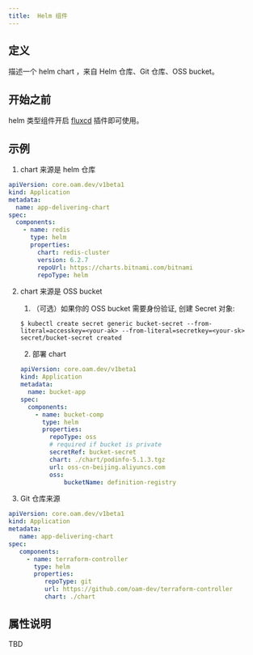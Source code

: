```yaml
---
title:  Helm 组件
---
```


## 定义

描述一个 helm chart ，来自 Helm 仓库、Git 仓库、OSS bucket。

## 开始之前

helm 类型组件开启 [fluxcd](../../reference/addon/fluxcd) 插件即可使用。

## 示例

1. chart 来源是 helm 仓库
```yaml
apiVersion: core.oam.dev/v1beta1
kind: Application
metadata:
  name: app-delivering-chart
spec:
  components:
    - name: redis
      type: helm
      properties:
        chart: redis-cluster
        version: 6.2.7
        repoUrl: https://charts.bitnami.com/bitnami
        repoType: helm
```
2. chart 来源是 OSS bucket
    1. （可选）如果你的 OSS bucket 需要身份验证, 创建 Secret 对象:
   
    ```shell
    $ kubectl create secret generic bucket-secret --from-literal=accesskey=<your-ak> --from-literal=secretkey=<your-sk>
    secret/bucket-secret created
    ```
   
    2. 部署 chart
    ```yaml
    apiVersion: core.oam.dev/v1beta1
    kind: Application
    metadata:
      name: bucket-app
    spec:
      components:
        - name: bucket-comp
          type: helm
          properties:
            repoType: oss
            # required if bucket is private
            secretRef: bucket-secret
            chart: ./chart/podinfo-5.1.3.tgz
            url: oss-cn-beijing.aliyuncs.com
            oss:
                bucketName: definition-registry
    ```
3. Git 仓库来源

```yaml
apiVersion: core.oam.dev/v1beta1
kind: Application
metadata:
   name: app-delivering-chart
spec:
   components:
     - name: terraform-controller
       type: helm
       properties:
          repoType: git
          url: https://github.com/oam-dev/terraform-controller
          chart: ./chart
```

## 属性说明

TBD

